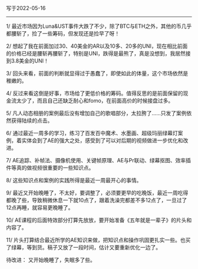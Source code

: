 写于2022-05-16

-----

1/ 最近市场因为Luna&UST事件大跌了不少，除了BTC与ETH之外，其他的币几乎都腰斩了，捡了一些筹码，但发现还是捡早了呀！

2/ 想起了我在前面加过30、40美金的AR以及10多、20多的UNI，现在相比前面的价格已经是腰斩再腰斩了，特别是UNI，跌得是最熊了，真是没想到，我居然接到3.8美金的UNI！

3/ 回头来看，前面的判断就显得过于愚蠢了，即使如此的体量，这个市场依然是稚嫩的。

4/ 反过来看这倒是好事，市场给了更低价格的筹码。值得反思的是前面保留的现金流太少了，而且自己还缺乏耐心和fomo，在前面高价的时候接盘过多。

5/ 凡人动态相册的案例最后没有增加自己的歌唱部分，太拉胯了……只发了案例依然获得陆续的点击。

6/ 通过最近一周多的学习，练习了百发百中魔术、水墨画、超级玛丽绿幕灯案例，着实体会到了AE的强大之处，感受到了可以对后期的视频做进一步优化和改进。

7/ AE追踪、补帧法、摄像机使用、关键帧原理、AE与Pr联动、绿幕抠图、效率插件等真的做视频很重要的一些知识点。

8/ 这些知识点和案例的实践所得是最近一周最开心的事情。

9/ 最近又开始晚睡了，不太好，要调整了，必须要更早的吃晚饭，最近一周吃得都晚了些，导致稍微休息一下就10点了，跟着洗澡完都差不多12点了，一旦过了12点再睡，就容易更晚睡了。

10/ AE课程的后面特效部分打算先放放，要开始准备《五年就是一辈子》的片头和内容了。

11/ 片头打算结合最近所学的AE知识来做，把知识点和操作巩固更扎实一些。也买了绿幕，等到货。稿子又放了一段时间，估计又要重新优化一边了。


待改进：
又开始晚睡了，失眠多了些。 

